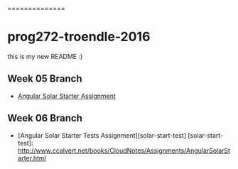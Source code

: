
==============
# prog272-troendle-2016

this is my new README :)

  ## Week 05 Branch

  - [Angular Solar Starter Assignment][solar-start]

  [solar-start]: http://www.ccalvert.net/books/CloudNotes/Assignments/AngularSolarStarter.html


  ## Week 06 Branch

  - [Angular Solar Starter Tests Assignment][solar-start-test]
  [solar-start-test]: http://www.ccalvert.net/books/CloudNotes/Assignments/AngularSolarStarter.html



